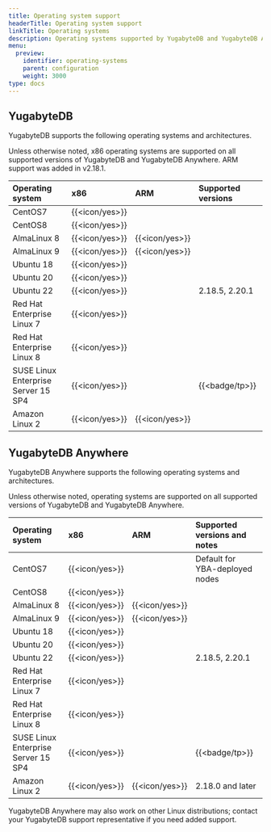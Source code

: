 ```yaml
---
title: Operating system support
headerTitle: Operating system support
linkTitle: Operating systems
description: Operating systems supported by YugabyteDB and YugabyteDB Anywhere.
menu:
  preview:
    identifier: operating-systems
    parent: configuration
    weight: 3000
type: docs
---
```


## YugabyteDB

YugabyteDB supports the following operating systems and architectures.

Unless otherwise noted, x86 operating systems are supported on all supported versions of YugabyteDB and YugabyteDB Anywhere. ARM support was added in v2.18.1.

| Operating system | x86  | ARM  | Supported versions |
| :--------------- | :--- | :--- | :--- |
| CentOS7 | {{<icon/yes>}} |   |
| CentOS8 | {{<icon/yes>}} |   |
| AlmaLinux 8 | {{<icon/yes>}} | {{<icon/yes>}} |
| AlmaLinux 9 | {{<icon/yes>}} | {{<icon/yes>}} |
| Ubuntu 18 | {{<icon/yes>}} |   |
| Ubuntu 20 | {{<icon/yes>}} |   |
| Ubuntu 22 | {{<icon/yes>}} |   | 2.18.5, 2.20.1 |
| Red Hat Enterprise Linux 7 | {{<icon/yes>}} |   |
| Red Hat Enterprise Linux 8 | {{<icon/yes>}} |   |
| SUSE Linux Enterprise Server 15 SP4 | {{<icon/yes>}} |   | {{<badge/tp>}} |
| Amazon Linux 2 | {{<icon/yes>}} | {{<icon/yes>}} |

## YugabyteDB Anywhere

YugabyteDB Anywhere supports the following operating systems and architectures.

Unless otherwise noted, operating systems are supported on all supported versions of YugabyteDB and YugabyteDB Anywhere.

| Operating system | x86  | ARM  | Supported versions and notes |
| :--------------- | :--- | :--- | :--- |
| CentOS7 | {{<icon/yes>}} |   | Default for YBA-deployed nodes |
| CentOS8 | {{<icon/yes>}} |   |
| AlmaLinux 8 | {{<icon/yes>}} | {{<icon/yes>}} |
| AlmaLinux 9 | {{<icon/yes>}} | {{<icon/yes>}} |
| Ubuntu 18 | {{<icon/yes>}} |   | |
| Ubuntu 20 | {{<icon/yes>}} |   | |
| Ubuntu 22 | {{<icon/yes>}} |   | 2.18.5, 2.20.1 |
| Red Hat Enterprise Linux 7 | {{<icon/yes>}} |   |
| Red Hat Enterprise Linux 8 | {{<icon/yes>}} |   |
| SUSE Linux Enterprise Server 15 SP4 | {{<icon/yes>}} |   | {{<badge/tp>}} |
| Amazon Linux 2 | {{<icon/yes>}} | {{<icon/yes>}} | 2.18.0 and later |

YugabyteDB Anywhere may also work on other Linux distributions; contact your YugabyteDB support representative if you need added support.
